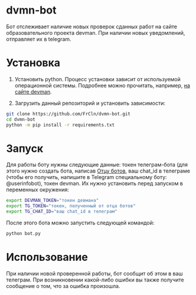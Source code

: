 # dvmn-bot

Бот отслеживает наличие новых проверок сданных работ на сайте образовательного проекта devman. При наличии новых уведомлений,
отправляет их в telegram.

# Установка

1. Установить python. Процесс установки зависит от используемой операционной системы. Подробнее можно прочитать, например,
[на сайте devman](https://devman.org/encyclopedia/python_basics/python_basics_install_python/).

2. Загрузить данный репозиторий и установить зависимости:

```bash
git clone https://github.com/FrCln/dvmn-bot.git
cd dvmn-bot
python -m pip install -r requirements.txt
```

# Запуск

Для работы боту нужны следующие данные: токен телеграм-бота (для этого нужно создать бота, написав [Отцу ботов](https://telegram.me/BotFather),
ваш chat_id в телеграме (чтобы его получить, напишите в Telegram специальному боту: @userinfobot), токен devman. Их нужно установить перед запуском
в переменных окружения:

```bash
export DEVMAN_TOKEN="токен девмана"
export TG_TOKEN="токен, полученный от отца ботов"
export TG_CHAT_ID="ваш chat_id в телеграм"
```

После этого бота можно запустить следующей командой:

```bash
python bot.py
```

# Использование

При наличии новой проверенной работы, бот сообщит об этом в ваш телеграм. При возникновении какой-либо ошибки вы также получите сообщение
о том, что за ошибка произошла.
